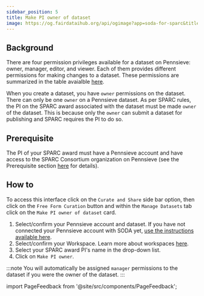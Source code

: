 ```yaml
---
sidebar_position: 5
title: Make PI owner of dataset
image: https://og.fairdataihub.org/api/ogimage?app=soda-for-sparc&title=Make%20PI%20owner%20of%20dataset&description=Manage%20Dataset
---
```


## Background

There are four permission privileges available for a dataset on Pennsieve: owner, manager, editor, and viewer. Each of them provides different permissions for making changes to a dataset. These permissions are summarized in the table avaialble [here](../manage-dataset/add-edit-permissions).

When you create a dataset, you have `owner` permissions on the dataset. There can only be one `owner` on a Pennsieve dataset. As per SPARC rules, the PI on the SPARC award associated with the dataset must be made `owner` of the dataset. This is because only the `owner` can submit a dataset for publishing and SPARC requires the PI to do so.

## Prerequisite

The PI of your SPARC award must have a Pennsieve account and have access to the SPARC Consortium organization on Pennsieve (see the Prerequisite section [here](../manage-dataset/connect-your-pennsieve-account-with-soda) for details).

## How to

To access this interface click on the `Curate and Share` side bar option, then click on the `Free Form Curation` button and within the `Manage Datasets` tab click on the `Make PI owner of dataset` card.

1. Select/confirm your Pennsieve account and dataset. If you have not connected your Pennsieve account with SODA yet, [use the instructions available here](./connect-your-pennsieve-account-with-soda).
2. Select/confirm your Workspace. Learn more about workspaces [here](../../how-to/how-to-use-workspaces.md).
3. Select your SPARC award PI's name in the drop-down list.
4. Click on `Make PI owner`.

:::note
You will automatically be assigned `manager` permissions to the dataset if you were the owner of the dataset.
:::

import PageFeedback from '@site/src/components/PageFeedback';

<PageFeedback />
